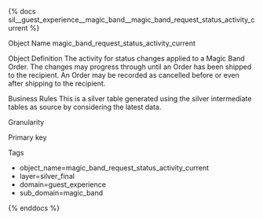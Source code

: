 {% docs sil__guest_experience__magic_band__magic_band_request_status_activity_current %}

Object Name
magic_band_request_status_activity_current

Object Definition
The activity for status changes applied to a Magic Band Order. The changes may progress through until an Order has been shipped to the recipient. An Order may be recorded as cancelled before or even after shipping to the recipient.

Business Rules
This is a silver table generated using the silver intermediate tables as source by considering the latest data.

Granularity

Primary key

Tags
- object_name=magic_band_request_status_activity_current
- layer=silver_final
- domain=guest_experience
- sub_domain=magic_band

{% enddocs %}